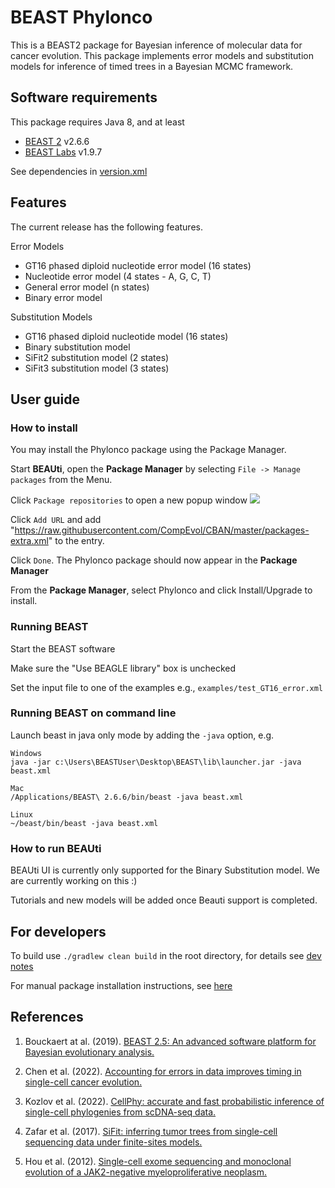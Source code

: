 # BEAST Phylonco
This is a BEAST2 package for Bayesian inference of molecular data for cancer evolution. This package implements error models and substitution models for inference of timed trees in a Bayesian MCMC framework. 

## Software requirements

This package requires Java 8, and at least
* [BEAST 2](https://github.com/CompEvol/beast2) v2.6.6 
* [BEAST Labs](https://github.com/BEAST2-Dev/BEASTLabs) v1.9.7

See dependencies in [version.xml](lphybeast/version.xml)

## Features

The current release has the following features.

Error Models
* GT16 phased diploid nucleotide error model (16 states)
* Nucleotide error model (4 states - A, G, C, T)
* General error model (n states)
* Binary error model

Substitution Models
* GT16 phased diploid nucleotide model (16 states)
* Binary substitution model
* SiFit2 substitution model (2 states)
* SiFit3 substitution model (3 states)

## User guide
### How to install
You may install the Phylonco package using the Package Manager.

Start **BEAUti**, open the **Package Manager** by selecting `File -> Manage packages` from the Menu.

Click `Package repositories` to open a new popup window
<img src="https://raw.githubusercontent.com/rbouckaert/obama/master/doc/package_repos.png">

Click `Add URL` and add "https://raw.githubusercontent.com/CompEvol/CBAN/master/packages-extra.xml" to the entry.

Click `Done`. The Phylonco package should now appear in the **Package Manager**

From the **Package Manager**, select Phylonco and click Install/Upgrade to install.

### Running BEAST 
Start the BEAST software

Make sure the "Use BEAGLE library" box is unchecked

Set the input file to one of the examples e.g., `examples/test_GT16_error.xml`


### Running BEAST on command line
Launch beast in java only mode by adding the `-java` option, e.g. 

```
Windows
java -jar c:\Users\BEASTUser\Desktop\BEAST\lib\launcher.jar -java beast.xml

Mac
/Applications/BEAST\ 2.6.6/bin/beast -java beast.xml

Linux
~/beast/bin/beast -java beast.xml
```

### How to run BEAUti
BEAUti UI is currently only supported for the Binary Substitution model. We are currently working on this :) 

Tutorials and new models will be added once Beauti support is completed.

## For developers 
To build use `./gradlew clean build` in the root directory, for details see [dev notes](https://github.com/LinguaPhylo/linguaPhylo/blob/master/DEV_NOTE.md)

For manual package installation instructions, see [here](http://www.beast2.org/managing-packages/)

## References
1. Bouckaert at al. (2019). [BEAST 2.5: An advanced software platform for Bayesian evolutionary analysis.](https://doi.org/10.1371/journal.pcbi.1006650)

2. Chen et al. (2022). [Accounting for errors in data improves timing in single-cell cancer evolution.](https://doi.org/10.1101/2021.03.17.435906)

3. Kozlov et al. (2022). [CellPhy: accurate and fast probabilistic inference of single-cell phylogenies from scDNA-seq data.](https://doi.org/10.1186/s13059-021-02583-w) 
 
4. Zafar et al. (2017). [SiFit: inferring tumor trees from single-cell sequencing data under finite-sites models.](https://doi.org/10.1186/s13059-017-1311-2)

5. Hou et al. (2012). [Single-cell exome sequencing and monoclonal evolution of a JAK2-negative myeloproliferative neoplasm.]( https://doi.org/10.1016/j.cell.2012.02.028)

